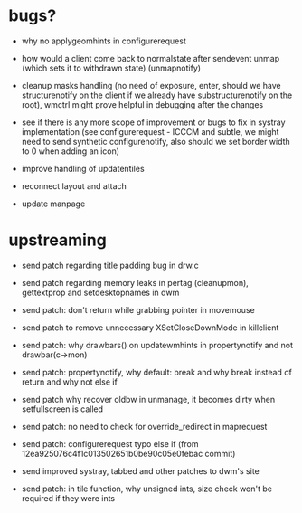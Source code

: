 # bugs?

* why no applygeomhints in configurerequest

* how would a client come back to normalstate after sendevent unmap (which sets
  it to withdrawn state) (unmapnotify)

* cleanup masks handling (no need of exposure, enter, should we have
  structurenotify on the client if we already have substructurenotify on the
  root), wmctrl might prove helpful in debugging after the changes

* see if there is any more scope of improvement or bugs to fix in systray
  implementation (see configurerequest - ICCCM and subtle, we might need to send
  synthetic configurenotify, also should we set border width to 0 when adding an icon)

* improve handling of updatentiles

* reconnect layout and attach

* update manpage


# upstreaming

* send patch regarding title padding bug in drw.c

* send patch regarding memory leaks in pertag (cleanupmon), gettextprop and
  setdesktopnames in dwm

* send patch: don't return while grabbing pointer in movemouse

* send patch to remove unnecessary XSetCloseDownMode in killclient

* send patch: why drawbars() on updatewmhints in propertynotify and not
  drawbar(c-\>mon)

* send patch: propertynotify, why default: break and why break instead of return
  and why not else if

* send patch why recover oldbw in unmanage, it becomes dirty when setfullscreen
  is called

* send patch: no need to check for override\_redirect in maprequest

* send patch: configurerequest typo else if
  (from 12ea925076c4f1c013502651b0be90c05e0febac commit)

* send improved systray, tabbed and other patches to dwm's site

* send patch: in tile function, why unsigned ints, size check won't be required
  if they were ints

